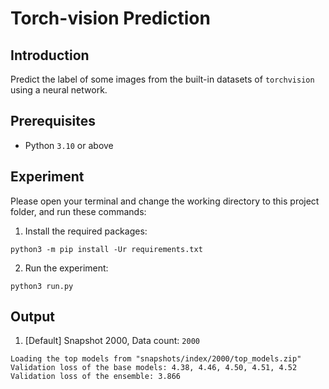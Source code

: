 # Torch-vision Prediction

## Introduction

Predict the label of some images from the built-in datasets of `torchvision` using a neural network.

## Prerequisites

- Python `3.10` or above

## Experiment

Please open your terminal and change the working directory to this project folder, and run these commands:

1. Install the required packages:
```shell
python3 -m pip install -Ur requirements.txt
```

2. Run the experiment:
```shell
python3 run.py
```

## Output

1. \[Default\] Snapshot 2000, Data count: `2000`

```plaintext
Loading the top models from "snapshots/index/2000/top_models.zip"
Validation loss of the base models: 4.38, 4.46, 4.50, 4.51, 4.52
Validation loss of the ensemble: 3.866
```
